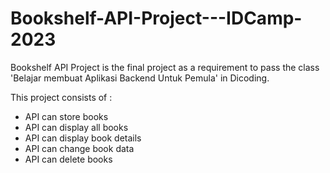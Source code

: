 # Bookshelf-API-Project---IDCamp-2023
Bookshelf API Project is the final project as a requirement to pass the class 'Belajar membuat Aplikasi Backend Untuk Pemula' in Dicoding.   

This project consists of : 
- API can store books
- API can display all books
- API can display book details
- API can change book data
- API can delete books
